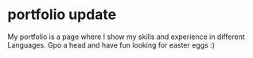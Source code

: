 # portfolio update


My portfolio is a page where I show my skills and experience in different Languages. Gpo a head and have fun looking for easter eggs :) 

